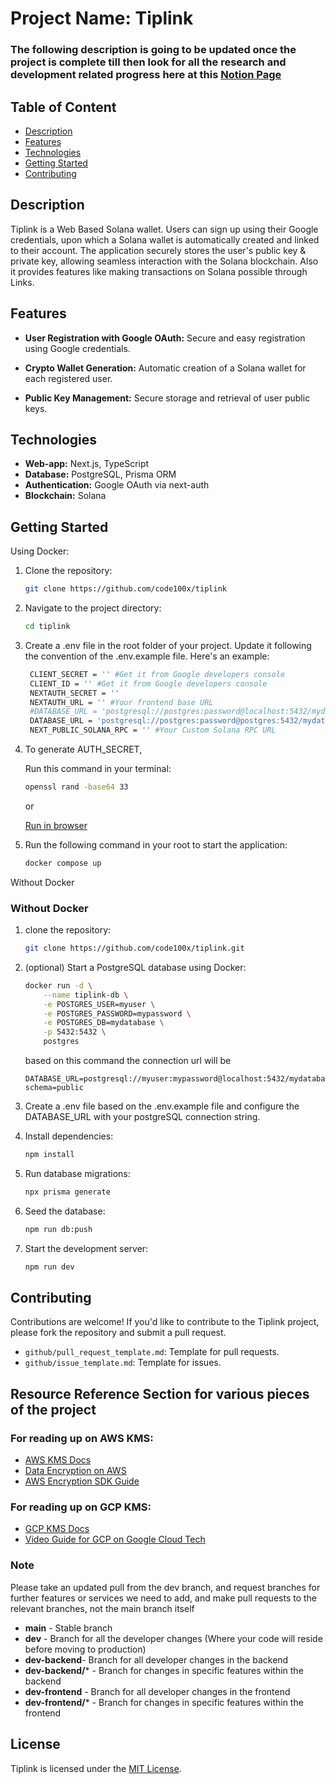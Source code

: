 # Project Name: Tiplink

### The following description is going to be updated once the project is complete till then look for all the research and development related progress here at this [Notion Page](https://axatbhardwaj.notion.site/Tiplink-47ebac1bab1b484d89fc5476c9860202?pvs=4)

## Table of Content

- [Description](https://github.com/code100x/tiplink#description)
- [Features](https://github.com/code100x/tiplink#features)
- [Technologies](https://github.com/code100x/tiplink#technologies)
- [Getting Started](https://github.com/code100x/tiplink#getting-started)
- [Contributing](https://github.com/code100x/tiplink#contributing)

## Description

Tiplink is a Web Based Solana wallet. Users can sign up using their Google credentials, upon which a Solana wallet is automatically created and linked to their account. The application securely stores the user's public key & private key, allowing seamless interaction with the Solana blockchain. Also it provides features like making transactions on Solana possible through Links.

## Features

- **User Registration with Google OAuth:** Secure and easy registration using Google credentials.

- **Crypto Wallet Generation:** Automatic creation of a Solana wallet for each registered user.

- **Public Key Management:** Secure storage and retrieval of user public keys.

## Technologies

- **Web-app:** Next.js, TypeScript
- **Database:** PostgreSQL, Prisma ORM
- **Authentication:** Google OAuth via next-auth
- **Blockchain:** Solana

## Getting Started

Using Docker:

1. Clone the repository:
   ```bash
   git clone https://github.com/code100x/tiplink
   ```
2. Navigate to the project directory:
   ```bash
   cd tiplink
   ```
3. Create a .env file in the root folder of your project. Update it following the convention of the .env.example file. 
   Here's an example:
   ```bash
    CLIENT_SECRET = '' #Get it from Google developers console
    CLIENT_ID = '' #Get it from Google developers console
    NEXTAUTH_SECRET = '' 
    NEXTAUTH_URL = '' #Your frontend base URL
    #DATABASE_URL = 'postgresql://postgres:password@localhost:5432/mydatabase'   
    DATABASE_URL = 'postgresql://postgres:password@postgres:5432/mydatabase'  #Use this for setting up docker
    NEXT_PUBLIC_SOLANA_RPC = '' #Your Custom Solana RPC URL
   ```
4. To generate AUTH_SECRET,

   Run this command in your terminal:

   ```bash
   openssl rand -base64 33
   ```

   or

   [Run in browser](https://www.cryptool.org/en/cto/openssl/)

5. Run the following command in your root to start the application:
   ```bash
   docker compose up
   ```
Without Docker

### Without Docker

1. clone the repository:
   ```bash
   git clone https://github.com/code100x/tiplink.git
   ```

2. (optional) Start a PostgreSQL database using Docker:
   ```bash
   docker run -d \
       --name tiplink-db \
       -e POSTGRES_USER=myuser \
       -e POSTGRES_PASSWORD=mypassword \
       -e POSTGRES_DB=mydatabase \
       -p 5432:5432 \
       postgres
   ```
   based on this command the connection url will be
   ```
   DATABASE_URL=postgresql://myuser:mypassword@localhost:5432/mydatabase?schema=public
   ```
3. Create a .env file based on the .env.example file and configure the DATABASE_URL with your postgreSQL connection string.
4. Install dependencies:
   ```bash
   npm install
   ```
5. Run database migrations:
   ```bash
   npx prisma generate
   ```
6. Seed the database:
   ```bash
   npm run db:push
   ```
7. Start the development server:
   ```bash
   npm run dev
   ```

## Contributing

Contributions are welcome! If you'd like to contribute to the Tiplink project, please fork the repository and submit a pull request.

- `github/pull_request_template.md`: Template for pull requests.
- `github/issue_template.md`: Template for issues.

## Resource Reference Section for various pieces of the project

### For reading up on AWS KMS: 
- [AWS KMS Docs](https://docs.aws.amazon.com/encryption-sdk/latest/developer-guide/js-examples.html)
- [Data Encryption on AWS](https://enlear.academy/data-encryption-on-aws-8d6be6033351)
- [AWS Encryption SDK Guide](https://enlear.academy/aws-encryption-sdk-d38bfae40e9f)

### For reading up on GCP KMS: 
- [GCP KMS Docs](https://cloud.google.com/nodejs/docs/reference/kms/latest)
- [Video Guide for GCP on Google Cloud Tech](https://www.youtube.com/watch?v=WKZC93y-aWI)

### Note

Please take an updated pull from the dev branch, and request branches for further features or services we need to add, and make pull requests to the relevant branches, not the main branch itself

- **main** - Stable branch
- **dev** - Branch for all the developer changes (Where your code will reside before moving to production)
- **dev-backend**- Branch for all developer changes in the backend
- **dev-backend/*** - Branch for changes in specific features within the backend 
- **dev-frontend** - Branch for all developer changes in the frontend
- **dev-frontend/*** - Branch for changes in specific features within the frontend

## License

Tiplink is licensed under the [MIT License](https://opensource.org/licenses/MIT).
